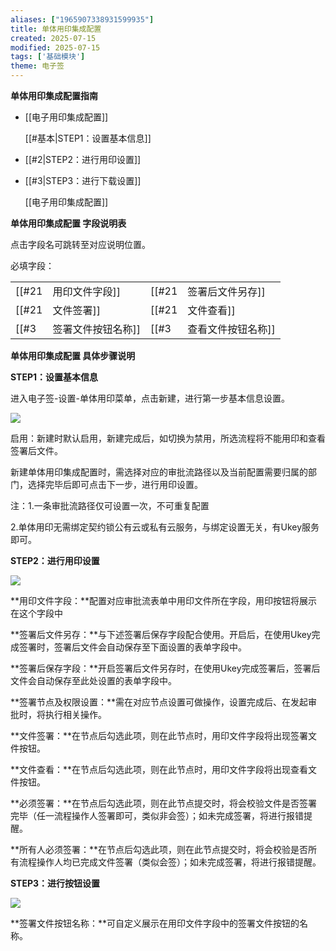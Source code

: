 ```yaml
---
aliases: ["1965907338931599935"]
title: 单体用印集成配置
created: 2025-07-15
modified: 2025-07-15
tags: ['基础模块']
theme: 电子签
---
```


**单体用印集成配置指南**

- [[电子用印集成配置]]

  [[#基本|STEP1：设置基本信息]]

- [[#2|STEP2：进行用印设置]]
- [[#3|STEP3：进行下载设置]]

  [[电子用印集成配置]]

**单体用印集成配置 字段说明表**

点击字段名可跳转至对应说明位置。

必填字段：

|  |  |  |  |
| --- | --- | --- | --- |
| [[#21|用印文件字段]] | [[#21|签署后文件另存]] | [[#21|签署后保存字段]] | [[#21|签署节点及权限设置]] |
| [[#21|文件签署]] | [[#21|文件查看]] | [[#21|必须签署]] | [[#21|所有人必须签署]] |
| [[#3|签署文件按钮名称]] | [[#3|查看文件按钮名称]] |  |  |

**单体用印集成配置 具体步骤说明**

**STEP1：设置基本信息**

进入电子签-设置-单体用印菜单，点击新建，进行第一步基本信息设置。

![](https://myhelpdoc.oss-cn-heyuan.aliyuncs.com/mdimages/4b7be04abfb7212d39a7b92e174b7829.jpg)

启用：新建时默认启用，新建完成后，如切换为禁用，所选流程将不能用印和查看签署后文件。

新建单体用印集成配置时，需选择对应的审批流路径以及当前配置需要归属的部门，选择完毕后即可点击下一步，进行用印设置。

注：1.一条审批流路径仅可设置一次，不可重复配置

2.单体用印无需绑定契约锁公有云或私有云服务，与绑定设置无关，有Ukey服务即可。

**STEP2：进行用印设置**

![](https://myhelpdoc.oss-cn-heyuan.aliyuncs.com/mdimages/bd86b627d2149dd8114c122157c62ae0.jpg)

**用印文件字段：**配置对应审批流表单中用印文件所在字段，用印按钮将展示在这个字段中

**签署后文件另存：**与下述签署后保存字段配合使用。开启后，在使用Ukey完成签署时，签署后文件会自动保存至下面设置的表单字段中。

**签署后保存字段：**开启签署后文件另存时，在使用Ukey完成签署后，签署后文件会自动保存至此处设置的表单字段中。

**签署节点及权限设置：**需在对应节点设置可做操作，设置完成后、在发起审批时，将执行相关操作。

**文件签署：**在节点后勾选此项，则在此节点时，用印文件字段将出现签署文件按钮。

**文件查看：**在节点后勾选此项，则在此节点时，用印文件字段将出现查看文件按钮。

**必须签署：**在节点后勾选此项，则在此节点提交时，将会校验文件是否签署完毕（任一流程操作人签署即可，类似非会签）；如未完成签署，将进行报错提醒。

**所有人必须签署：**在节点后勾选此项，则在此节点提交时，将会校验是否所有流程操作人均已完成文件签署（类似会签）；如未完成签署，将进行报错提醒。

**STEP3：进行按钮设置**

![](https://myhelpdoc.oss-cn-heyuan.aliyuncs.com/mdimages/2d54c39d46bdf1b90d266cf527bb7704.jpg)

**签署文件按钮名称：**可自定义展示在用印文件字段中的签署文件按钮的名称。

